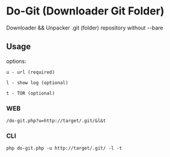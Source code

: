 # Do-Git (Downloader Git Folder)
Downloader && Unpacker .git (folder) repository without --bare

## Usage

options:

`u - url (required)`

`l - show log (optional)`

`t - TOR (optional)`

### WEB
`/do-git.php?u=http://target/.git/&l&t`

### CLI
`php do-git.php -u http://target/.git/ -l -t`
